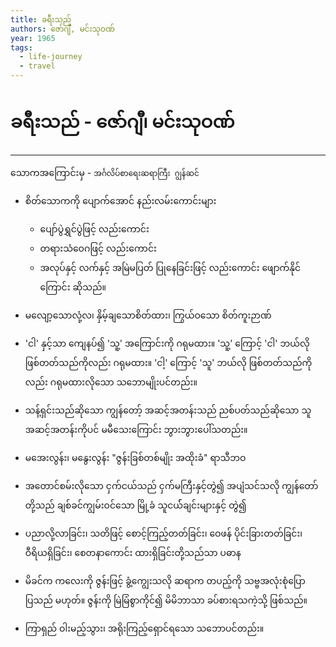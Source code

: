 ```yaml
---
title: ခရီးသည်
authors: ဇော်ဂျီ, မင်းသုဝဏ်
year: 1965
tags:
  - life-journey
  - travel
---
```

# ခရီးသည် - ဇော်ဂျီ၊ မင်းသုဝဏ်
---

သောကအကြောင်းမှ - `အင်္ဂလိပ်စာရေးဆရာကြီး ဂျွန်ဆင်`

- စိတ်သောကကို ပျောက်အောင် နည်းလမ်းကောင်းများ 
	- ပျော်ပွဲရွှင်ပွဲဖြင့် လည်းကောင်း
	- တရားသံဝေဂဖြင့် လည်းကောင်း
	- အလုပ်နှင့် လက်နှင့် အမြဲမပြတ် ပြုနေခြင်းဖြင့် လည်းကောင်း 
	ဖျောက်နိုင်ကြောင်း ဆိုသည်။

- မလျော့သောလုံ့လ၊ နှိမ့်ချသောစိတ်ထား၊ ကြွယ်ဝသော စိတ်ကူးဉာဏ် 

- 'ငါ' နှင့်သာ ကျေနပ်၍ 'သူ့' အကြောင်းကို ဂရုမထား။ 'သူ့' ကြောင့် 'ငါ' ဘယ်လို ဖြစ်တတ်သည်ကိုလည်း ဂရုမထား။ 'ငါ့' ကြောင့် 'သူ' ဘယ်လို ဖြစ်တတ်သည်ကိုလည်း ဂရုမထားလိုသော သဘောမျိုးပင်တည်း။

- သန့်ရှင်းသည်ဆိုသော ကျွန်တော့် အဆင့်အတန်းသည် ညစ်ပတ်သည်ဆိုသော သူအဆင့်အတန်းကိုပင် မမီသေးကြောင်း ဘွားဘွားပေါ်သတည်း။

- မအေးလွန်း၊ မနွေးလွန်း "ဇွန်းခြစ်တစ်မျိုး အထိုးခံ" ရာသီဘဝ 

- အတောင်စမ်းလိုသော ငှက်ငယ်သည် ငှက်မကြီးနှင့်တွဲ၍ အပျံသင်သလို ကျွန်တော်တို့သည် ချစ်ခင်ကျွမ်းဝင်သော မြို့ခံ သူငယ််ချင်းများနှင့် တွဲ၍ 

- ပညာလို့လာခြင်း၊ သတိဖြင့် စောင့်ကြည့်တတ်ခြင်း၊ ဝေဖန် ပိုင်းခြားတတ်ခြင်း၊ ဝီရိယရှိခြင်း၊ စေတနာကောင်း ထားရှိခြင်းတို့သည်သာ ပဓာန 

- မိခင်က ကလေးကို ဇွန်းဖြင့် ခွံ့ကျွေးသလို ဆရာက တပည့်ကို သဗ္ဗအလုံးစုံပြောပြသည် မဟုတ်။ ဇွန်းကို မြဲမြံစွာကိုင်၍ မိမိဘာသာ ခပ်စားရသကဲ့သို့ ဖြစ်သည်။

- ကြာရှည် ဝါးမည့်သွား၊ အရိုးကြည့်ရှောင်ရသော သဘောပင်တည်း။
